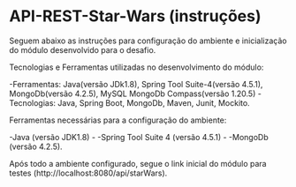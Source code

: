 # API-REST-Star-Wars (instruções)

Seguem abaixo as instruções para configuração do ambiente e inicialização do módulo desenvolvido para o desafio.

Tecnologias e Ferramentas utilizadas no desenvolvimento do módulo:

-Ferramentas: Java(versão JDk1.8), Spring Tool Suite-4(versão 4.5.1), MongoDb(versão 4.2.5), MySQL MongoDb Compass(versão 1.20.5) 
-Tecnologias: Java, Spring Boot, MongoDb, Maven, Junit, Mockito.

Ferramentas necessárias para a configuração do ambiente:

-Java (versão JDK1.8) -
-Spring Tool Suite 4 (versão 4.5.1) -
-MongoDb (versão 4.2.5).

Após todo a ambiente configurado, segue o link inicial do módulo para testes (http://localhost:8080/api/starWars).
